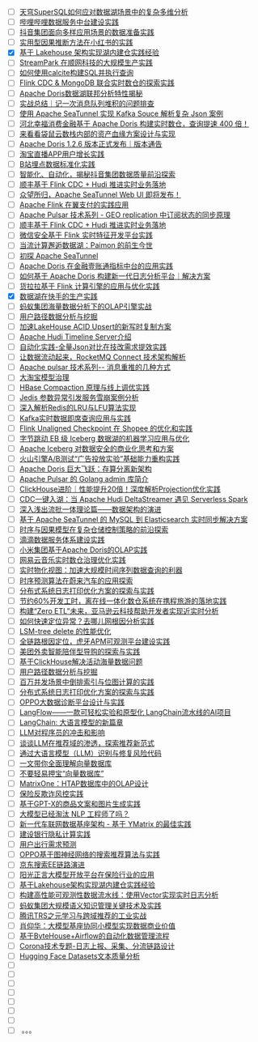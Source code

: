 - [ ] [天穹SuperSQL如何应对数据湖场景中的复杂多维分析](https://mp.weixin.qq.com/s/R6y_MsXKDx_pReohrLhEiQ)
- [ ] [哔哩哔哩数据服务中台建设实践](https://mp.weixin.qq.com/s/H4H5WNRYI3TPVXJfZpsChg)
- [ ] [抖音集团面向多样应用场景的数据准备实践](https://mp.weixin.qq.com/s/Ae62TqH7e6SFASfs1cCtAQ)
- [ ] [实用型因果推断方法在小红书的实践](https://mp.weixin.qq.com/s/aCylZ_QJeR1DvAa01Mi8Gg)
- [x] [基于 Lakehouse 架构实现湖内建仓实践经验](https://smartsi.blog.csdn.net/article/details/132380301)
- [ ] [StreamPark 在顺网科技的大规模生产实践](https://mp.weixin.qq.com/s/7o2u_0JqkBPPlJocaKk09g)
- [ ] [如何使用calcite构建SQL并执行查询](https://mp.weixin.qq.com/s/KrXXlNyjpZQaC0GaUsbbvg)
- [ ] [Flink CDC & MongoDB 联合实时数仓的探索实践](https://mp.weixin.qq.com/s/_2N106cd9UlGLjsLRGuWUQ)
- [ ] [Apache Doris数据湖联邦分析特性揭秘](https://mp.weixin.qq.com/s/JNEuIVuRCa-iR55DCNkLyw)
- [ ] [实战总结｜记一次消息队列堆积的问题排查](https://mp.weixin.qq.com/s/MQdwf4yEl73Br2FvJd5ExQ)
- [ ] [使用 Apache SeaTunnel 实现 Kafka Souce 解析复杂 Json 案例](https://mp.weixin.qq.com/s/y1gmxkVB5sSkxJyiFpg0Pg)
- [ ] [河北幸福消费金融基于 Apache Doris 构建实时数仓，查询提速 400 倍！](https://mp.weixin.qq.com/s/QL7uerBaOSsk3nva35to1A)
- [ ] [来看看袋鼠云数栈内部的资产血缘方案设计与实现](https://mp.weixin.qq.com/s/YtBCE4WeFJsK404aqCV2fA)
- [ ] [Apache Doris 1.2.6 版本正式发布｜版本通告](https://mp.weixin.qq.com/s/n0iPTpmnbrsBPwn6Zl-UVg)
- [ ] [淘宝直播APP用户增长实践](https://mp.weixin.qq.com/s/knWB724PtDTqDr1NbiOaDg)
- [ ] [B站埋点数据标准化实践](https://mp.weixin.qq.com/s/MjQbGTXnEOFoJuiub13eBA)
- [ ] [智能化、自动化，揭秘抖音集团数据质量前沿探索](https://mp.weixin.qq.com/s/Uki9Nzs5qPT-CRT9R-yQUg)
- [ ] [顺丰基于 Flink CDC + Hudi 推进实时业务落地](https://mp.weixin.qq.com/s/VPwBWGZUdacIrG-63EXVFw)
- [ ] [众望所归，Apache SeaTunnel Web UI 即将发布！](https://mp.weixin.qq.com/s/tJisWFqD5AZ27RLi8AtzTw)
- [ ] [Apache Flink 在翼支付的实践应用](https://mp.weixin.qq.com/s/u86UuTE6RqJLlRsMqLHSpQ)
- [ ] [Apache Pulsar 技术系列 - GEO replication 中订阅状态的同步原理](https://mp.weixin.qq.com/s/6nOjRc9jA6Bh3uqOOWSKRQ)
- [ ] [顺丰基于 Flink CDC + Hudi 推进实时业务落地](https://mp.weixin.qq.com/s/VPwBWGZUdacIrG-63EXVFw)
- [ ] [微信安全基于 Flink 实时特征开发平台实践](https://mp.weixin.qq.com/s/Of0OdrUhGnpLt5LGuXRVCQ)
- [ ] [当流计算邂逅数据湖：Paimon 的前生今世](https://mp.weixin.qq.com/s/X1Fcx_og0N6eJ0uduxA4mw)
- [ ] [初探 Apache SeaTunnel](https://mp.weixin.qq.com/s/mgwn__VBVcaHFIY6bwNw9Q)
- [ ] [Apache Doris 在金融壹账通指标中台的应用实践](https://mp.weixin.qq.com/s/yu3B21bU89gZZWbqZCVsrw)
- [ ] [如何基于 Apache Doris 构建新一代日志分析平台｜解决方案](https://mp.weixin.qq.com/s/G-53KF5KBfI8f99f7-L1Tg)
- [ ] [货拉拉基于 Flink 计算引擎的应用与优化实践](https://mp.weixin.qq.com/s/S4pGjvadD9_c3qlNRtoXZA)
- [x] [数据湖在快手的生产实践](https://smartsi.blog.csdn.net/article/details/131930422)
- [ ] [蚂蚁集团海量数据分析下的OLAP引擎实战](https://mp.weixin.qq.com/s/YEULrLDRrl0_zvVBhmyJdQ)
- [ ] [用户路径数据分析与挖掘](https://mp.weixin.qq.com/s/ce84Rlj12FXbWPixyFTXFw)
- [ ] [加速LakeHouse ACID Upsert的新写时复制方案](https://mp.weixin.qq.com/s/lCkGL6uCFF-3dPA7FPLS3Q)
- [ ] [Apache Hudi Timeline Server介绍](https://mp.weixin.qq.com/s/OdegASZwfaqt4kmNhW_upg)
- [ ] [自动化实践-全量Json对比在技改需求提效实践](https://mp.weixin.qq.com/s/6fn5pnEhBMiKdA4lK4L4yw)
- [ ] [让数据流动起来，RocketMQ Connect 技术架构解析](https://mp.weixin.qq.com/s/Zdk8qIc1AwQmdlnygcRHHw)
- [ ] [Apache pulsar 技术系列-- 消息重推的几种方式](https://mp.weixin.qq.com/s/V3Y2yc7nYlCzVVs8Td7hFg)
- [ ] [大淘宝模型治理](https://mp.weixin.qq.com/s/URll8YyobEERoX6LrntjPA)
- [ ] [HBase Compaction 原理与线上调优实践](https://mp.weixin.qq.com/s/SPo6RW8pXTYmRh4yYlCy8A)
- [ ] [Jedis 参数异常引发服务雪崩案例分析](https://mp.weixin.qq.com/s/zFhy8xojQT6nV99FrH3guA)
- [ ] [深入解析Redis的LRU与LFU算法实现](https://mp.weixin.qq.com/s/LsxzvpegWk6XVqhuqHKS4g)
- [ ] [Kafka实时数据即席查询应用与实践](https://mp.weixin.qq.com/s/4-TIpTIaT11TbA_tmavv2Q)
- [ ] [Flink Unaligned Checkpoint 在 Shopee 的优化和实践](https://mp.weixin.qq.com/s/ePjLovZ4FpP0aMy-tfg9Eg)
- [ ] [字节跳动 EB 级 Iceberg 数据湖的机器学习应用与优化](https://mp.weixin.qq.com/s/qA97SvEw3V_jD2OOydUeLw)
- [ ] [Apache Iceberg 对数据安全的商业化思考和方案](https://mp.weixin.qq.com/s/hu6rPSPYztkL4k6hMVDy-w)
- [ ] [火山引擎A/B测试“广告投放实验”基础能力重构实践](https://mp.weixin.qq.com/s/k9lNQth9VJwvxF0z5W1BBA)
- [ ] [Apache Doris 巨大飞跃：存算分离新架构](https://mp.weixin.qq.com/s/zUBoIoFjwR6AOhhE1lO-vw)
- [ ] [Apache Pulsar 的 Golang admin 库简介](https://mp.weixin.qq.com/s/BL6rOcDYo7LwGfG2JXmM3g)
- [ ] [ClickHouse进阶｜性能提升20倍！深度解析Projection优化实践](https://mp.weixin.qq.com/s/EMzdYQiZ8iW4Ofz08kK-UQ)
- [ ] [CDC一键入湖：当 Apache Hudi DeltaStreamer 遇见 Serverless Spark](https://mp.weixin.qq.com/s/8L0XcWMQrhFR1MIgAT4XbQ)
- [ ] [深入浅出流批一体理论篇——数据架构的演进](https://mp.weixin.qq.com/s/ylf01C23lak6z_Wnaqd3KA)
- [ ] [基于 Apache SeaTunnel 的 MySQL 到 Elasticsearch 实时同步解决方案](https://mp.weixin.qq.com/s/6V6oUbY1OS0bZmyCrq3-Gg)
- [ ] [时序与因果模型在复杂仓储控制策略的前沿探索](https://mp.weixin.qq.com/s/D-A_zMaRBpr42JvKyj1OgQ)
- [ ] [滴滴数据服务体系建设实践](https://mp.weixin.qq.com/s/7QjfQx1zmjpotbOjZLjZwA)
- [ ] [小米集团基于Apache Doris的OLAP实践](https://mp.weixin.qq.com/s/rFvRVInc2dKC6ltl-8-iJQ)
- [ ] [网易云音乐实时数仓治理优化实践](https://mp.weixin.qq.com/s/KNv_q8sBohgWqKxrNFAyNQ)
- [ ] [实时物化视图：加速大规模时间序列数据查询的利器](https://mp.weixin.qq.com/s/0voiyeB-Jq2I0_cCavkfbg)
- [ ] [时序预测算法在蔚来汽车的应用探索](https://mp.weixin.qq.com/s/GUwTNsNNf57hwhtHGfC-Kw)
- [ ] [分布式系统日志打印优化方案的探索与实践](https://mp.weixin.qq.com/s/DfQ8J75AFHArqzyzEjMG7Q)
- [ ] [节约60%开发工时，离在线一体化数仓系统在携程旅游的落地实践](https://mp.weixin.qq.com/s/RG6zOn6rNrbDCzL8ylPZ8w)
- [ ] [构建“Zero ETL”未来，亚马逊云科技帮助开发者实现近实时分析](https://mp.weixin.qq.com/s/wdLHcYErHEuoTdGqK3ONFQ)
- [ ] [如何快速定位异常？去哪儿网根因分析实践](https://mp.weixin.qq.com/s/YFP0KuLfdWW-vGZ38l8HMQ)
- [ ] [LSM-tree delete 的性能优化](https://mp.weixin.qq.com/s/Al17uh4xaq6uDnwBOLhUcg)
- [ ] [全链路根因定位，虎牙APM可观测平台建设实践](https://mp.weixin.qq.com/s/u7fYqZnEWEhQEaPMBtUqyw)
- [ ] [美团外卖智能陪伴型导购的探索与实践](https://mp.weixin.qq.com/s/prLykt36ONu43V-twgfcOg)
- [ ] [基于ClickHouse解决活动海量数据问题](https://mp.weixin.qq.com/s/cs69e0X0V4AnZDke8teWJw)
- [ ] [用户路径数据分析与挖掘](https://mp.weixin.qq.com/s/ce84Rlj12FXbWPixyFTXFw)
- [ ] [百万并发场景中倒排索引与位图计算的实践](https://mp.weixin.qq.com/s/_NX7GvKZVv4wDZVZV-1aNw)
- [ ] [分布式系统日志打印优化方案的探索与实践](https://mp.weixin.qq.com/s/DfQ8J75AFHArqzyzEjMG7Q)
- [ ] [OPPO大数据诊断平台设计与实践](https://mp.weixin.qq.com/s/fv04tP0TOLy9n-VXFCWevQ)
- [ ] [LangFlow——一款可轻松实验和原型化 LangChain流水线的AI项目](https://mp.weixin.qq.com/s/omHZ_IqjISphmdGz3tiMnQ)
- [ ] [LangChain: 大语言模型的新篇章](https://mp.weixin.qq.com/s/gPfYTxwiCkFa4fck0weBRA)
- [ ] [LLM对程序员的冲击和影响](https://mp.weixin.qq.com/s/_Kh8IzsfghT4fPWknesnzA)
- [ ] [谈谈LLM在推荐域的渗透，探索推荐新范式](https://mp.weixin.qq.com/s/TzpHDLr8JC4IhGXR_r10dA)
- [ ] [通过大语言模型（LLM）识别与修复风险代码](https://mp.weixin.qq.com/s/JfEEJQyv9pdFB0-mBKC6UA)
- [ ] [一文带你全面理解向量数据库](https://mp.weixin.qq.com/s/K9dJFR0R0GJJz1BoHyuqHw)
- [ ] [不要轻易押宝“向量数据库”](https://mp.weixin.qq.com/s/0NLE8YTIOyrKdkIw5r1x9w)
- [ ] [MatrixOne：HTAP数据库中的OLAP设计](https://mp.weixin.qq.com/s/iopFNw3ua9mKz8DD2qfmTg)
- [ ] [保险反欺诈风控实践](https://mp.weixin.qq.com/s/DWxkUuUlCdTUtgWwN0lkbA)
- [ ] [基于GPT-X的商品文案和图片生成实践](https://mp.weixin.qq.com/s/xByBW3cLiTQxWnWJqRxz1A)
- [ ] [大模型已经淘汰 NLP 工程师了吗？](https://mp.weixin.qq.com/s/aXwPFeEiqgZtNKw-J3HocQ)
- [ ] [新一代车联网数据基座架构 - 基于 YMatrix 的最佳实践](https://mp.weixin.qq.com/s/mbyOSs2yreBwZa5rz4kjDA)
- [ ] [建设银行隐私计算实践](https://mp.weixin.qq.com/s/nMgDBMFJYobCB77d9KY6cw)
- [ ] [用户出行需求预测](https://mp.weixin.qq.com/s/KvVhmM2ZKKRfvmVkvtA7YA)
- [ ] [OPPO基于图神经网络的搜索推荐算法与实践](https://mp.weixin.qq.com/s/AJ9wLIyQ6wiP_ib-ubF6xQ)
- [ ] [京东搜索EE链路演进](https://mp.weixin.qq.com/s/na90G1GqLoS41L_-NHpVKQ)
- [ ] [阳光正言大模型开放平台在保险行业的应用](https://mp.weixin.qq.com/s/XC7UHJDrZSjg4Osk5L-vlA)
- [ ] [基于Lakehouse架构实现湖内建仓实践经验](https://mp.weixin.qq.com/s/3J-gphCANAQQzS8d1ce62w)
- [ ] [构建高性能可观测性数据流水线：使用Vector实现实时日志分析](https://mp.weixin.qq.com/s/SUm7xqtVIndSQsaMjF4OiA)
- [ ] [蚂蚁集团大规模语义知识管理关键技术及实践](https://mp.weixin.qq.com/s/YtDzcqjObqAG4cQozb9dBA)
- [ ] [腾讯TRS之元学习与跨域推荐的工业实战](https://mp.weixin.qq.com/s/0MflPQ01ZBMDA9vwmMZpog)
- [ ] [肖仰华：大模型基座协同小模型实现数据商业价值](https://mp.weixin.qq.com/s/dcMXLaVShwQt_-q33u7z0Q)
- [ ] [基于ByteHouse+Airflow的自动化数据管理流程](https://mp.weixin.qq.com/s/irkHmqtLUiCwRN-nDq2dJw)
- [ ] [Corona技术专题-日志上报、采集、分流链路设计](https://mp.weixin.qq.com/s/b2UbLb0HwXdrEce6B4tFPQ)
- [ ] [Hugging Face Datasets文本质量分析](https://mp.weixin.qq.com/s/V5-9BhC33V0Ufct0Ovldbg)
- [ ] []()
- [ ] []()
- [ ] []()
- [ ] []()
- [ ] []()
- [ ] []()
- [ ] []()
- [ ] []()
。。。
